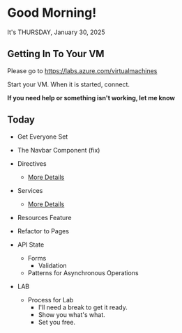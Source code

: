 # Good Morning!

It's THURSDAY, January 30, 2025

## Getting In To Your VM

Please go to https://labs.azure.com/virtualmachines

Start your VM. When it is started, connect.

**If you need help or something isn't working, let me know**

## Today

- Get Everyone Set

- The Navbar Component (fix)
- Directives
  - [More Details](https://applied-angular.hypertheory.com/guides/directives.html)
- Services
  - [More Details](https://applied-angular.hypertheory.com/adr/services/)
- Resources Feature
- Refactor to Pages
- API State

  - Forms
    - Validation
  - Patterns for Asynchronous Operations

- LAB
  - Process for Lab
    - I'll need a break to get it ready.
    - Show you what's what.
    - Set you free.
